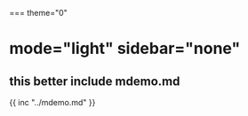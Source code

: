 ===
theme="0"

mode="light"
sidebar="none"
===
## this better include mdemo.md
{{ inc "../mdemo.md" }}
